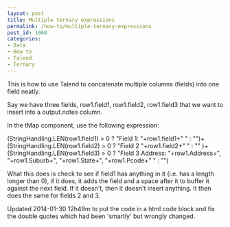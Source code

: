 ```yaml
---
layout: post
title: Multiple ternary expressions
permalink: /how-to/multiple-ternary-expressions
post_id: 1068
categories:
- Data
- How to
- Talend
- Ternary
---
```


This is how to use Talend to concatenate multiple columns (fields) into one field neatly.

Say we have three fields, row1.field1, row1.field2, row1.field3 that we want to insert into a output.notes column.

In the tMap component, use the following expression:


(StringHandling.LEN(row1.field1) > 0 ? "Field 1: "+row1.field1+" " : "")+(StringHandling.LEN(row1.field2) > 0 ? "Field 2 "+row1.field2+" " : "" )+(StringHandling.LEN(row1.field3) > 0 ? "Field 3 Address: "+row1.Address+", "+row1.Suburb+", "+row1.State+", "+row1.Pcode+" " : "")

What this does is check to see if field1 has anything in it (i.e. has a length longer than 0), if it does, it adds the field and a space after it to buffer it against the next field. If it doesn't, then it doesn't insert anything. It then does the same for fields 2 and 3.

Updated 2014-01-30 12h49m to put the code in a html code block and fix the double quotes which had been 'smartly' but wrongly changed.
